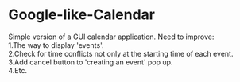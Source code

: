 # Google-like-Calendar

Simple version of a GUI calendar application. Need to improve:  
  1.The way to display 'events'.   
  2.Check for time conflicts not only at the starting time of each event.  
  3.Add cancel button to 'creating an event' pop up.  
  4.Etc.
